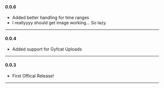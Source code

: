 <h4>0.0.6</h4>
<ul class="log">
<li>Added better handling for time ranges</li>
<li>I reallyyyy should get image working... So lazy.</li>
</ul>
<hr>
<h4>0.0.4</h4>
<ul class="log">
<li>Added support for Gyfcat Uploads</li>
</ul>
<hr>
<h4>0.0.3</h4>
<ul class="log">
<li>First Offical Release!</li>
</ul>
<hr>
